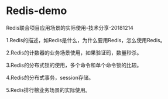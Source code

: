 # Redis-demo
Redis联合项目应用场景的实际使用-技术分享-20181214

1.Redis的描述，如Redis是什么，为什么要用Redis，怎么使用Redis。

2.Redis的计数器的业务场景使用，如果验证码，数量秒杀。

3.Redis的分布式锁的使用，多个命令和单个命令锁的比较。

4.Redis的分布式事务，session存储。

5.Redis排行榜业务场景的实际使用。